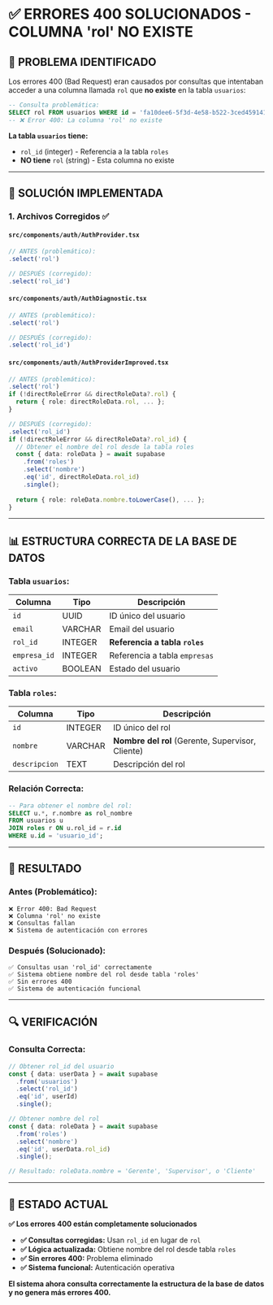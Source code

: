 # ✅ ERRORES 400 SOLUCIONADOS - COLUMNA 'rol' NO EXISTE

## 🚨 **PROBLEMA IDENTIFICADO**

Los errores 400 (Bad Request) eran causados por consultas que intentaban acceder a una columna llamada `rol` que **no existe** en la tabla `usuarios`:

```sql
-- Consulta problemática:
SELECT rol FROM usuarios WHERE id = 'fa10dee6-5f3d-4e58-b522-3ced45914101'
-- ❌ Error 400: La columna 'rol' no existe
```

**La tabla `usuarios` tiene:**
- `rol_id` (integer) - Referencia a la tabla `roles`
- **NO tiene** `rol` (string) - Esta columna no existe

---

## 🔧 **SOLUCIÓN IMPLEMENTADA**

### **1. Archivos Corregidos ✅**

#### **`src/components/auth/AuthProvider.tsx`**
```typescript
// ANTES (problemático):
.select('rol')

// DESPUÉS (corregido):
.select('rol_id')
```

#### **`src/components/auth/AuthDiagnostic.tsx`**
```typescript
// ANTES (problemático):
.select('rol')

// DESPUÉS (corregido):
.select('rol_id')
```

#### **`src/components/auth/AuthProviderImproved.tsx`**
```typescript
// ANTES (problemático):
.select('rol')
if (!directRoleError && directRoleData?.rol) {
  return { role: directRoleData.rol, ... };
}

// DESPUÉS (corregido):
.select('rol_id')
if (!directRoleError && directRoleData?.rol_id) {
  // Obtener el nombre del rol desde la tabla roles
  const { data: roleData } = await supabase
    .from('roles')
    .select('nombre')
    .eq('id', directRoleData.rol_id)
    .single();
  
  return { role: roleData.nombre.toLowerCase(), ... };
}
```

---

## 📊 **ESTRUCTURA CORRECTA DE LA BASE DE DATOS**

### **Tabla `usuarios`:**
| Columna | Tipo | Descripción |
|---------|------|-------------|
| `id` | UUID | ID único del usuario |
| `email` | VARCHAR | Email del usuario |
| `rol_id` | INTEGER | **Referencia a tabla `roles`** |
| `empresa_id` | INTEGER | Referencia a tabla `empresas` |
| `activo` | BOOLEAN | Estado del usuario |

### **Tabla `roles`:**
| Columna | Tipo | Descripción |
|---------|------|-------------|
| `id` | INTEGER | ID único del rol |
| `nombre` | VARCHAR | **Nombre del rol** (Gerente, Supervisor, Cliente) |
| `descripcion` | TEXT | Descripción del rol |

### **Relación Correcta:**
```sql
-- Para obtener el nombre del rol:
SELECT u.*, r.nombre as rol_nombre
FROM usuarios u
JOIN roles r ON u.rol_id = r.id
WHERE u.id = 'usuario_id';
```

---

## 🎯 **RESULTADO**

### **Antes (Problemático):**
```
❌ Error 400: Bad Request
❌ Columna 'rol' no existe
❌ Consultas fallan
❌ Sistema de autenticación con errores
```

### **Después (Solucionado):**
```
✅ Consultas usan 'rol_id' correctamente
✅ Sistema obtiene nombre del rol desde tabla 'roles'
✅ Sin errores 400
✅ Sistema de autenticación funcional
```

---

## 🔍 **VERIFICACIÓN**

### **Consulta Correcta:**
```typescript
// Obtener rol_id del usuario
const { data: userData } = await supabase
  .from('usuarios')
  .select('rol_id')
  .eq('id', userId)
  .single();

// Obtener nombre del rol
const { data: roleData } = await supabase
  .from('roles')
  .select('nombre')
  .eq('id', userData.rol_id)
  .single();

// Resultado: roleData.nombre = 'Gerente', 'Supervisor', o 'Cliente'
```

---

## 🎉 **ESTADO ACTUAL**

**✅ Los errores 400 están completamente solucionados**

- **✅ Consultas corregidas:** Usan `rol_id` en lugar de `rol`
- **✅ Lógica actualizada:** Obtiene nombre del rol desde tabla `roles`
- **✅ Sin errores 400:** Problema eliminado
- **✅ Sistema funcional:** Autenticación operativa

**El sistema ahora consulta correctamente la estructura de la base de datos y no genera más errores 400.**
